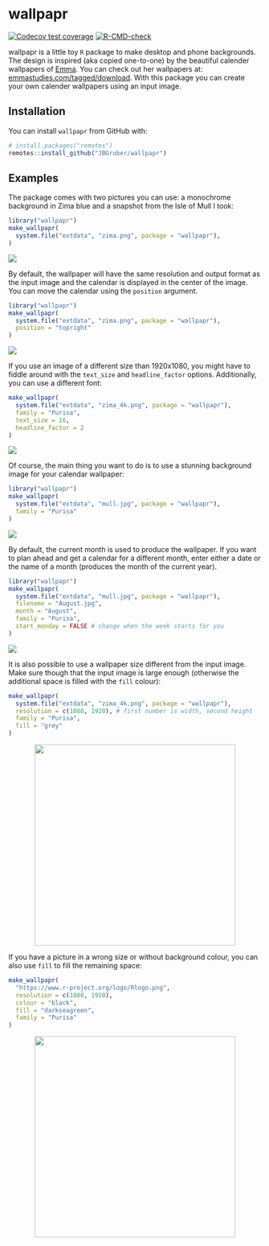 
<!-- README.md is generated from README.Rmd. Please edit that file -->

# wallpapr

<!-- badges: start -->

[![Codecov test
coverage](https://codecov.io/gh/JBGruber/wallpapr/branch/master/graph/badge.svg)](https://codecov.io/gh/JBGruber/wallpapr?branch=master)
[![R-CMD-check](https://github.com/JBGruber/wallpapr/workflows/R-CMD-check/badge.svg)](https://github.com/JBGruber/wallpapr/actions)
<!-- badges: end -->

wallpapr is a little toy `R` package to make desktop and phone
backgrounds. The design is inspired (aka copied one-to-one) by the
beautiful calender wallpapers of [Emma](http://emmastudies.com). You can
check out her wallpapers at:
[emmastudies.com/tagged/download](http://emmastudies.com/tagged/download).
With this package you can create your own calender wallpapers using an
input image.

## Installation

You can install `wallpapr` from GitHub with:

``` r
# install.packages("remotes")
remotes::install_github("JBGruber/wallpapr")
```

## Examples

The package comes with two pictures you can use: a monochrome background
in Zima blue and a snapshot from the Isle of Mull I took:

``` r
library("wallpapr")
make_wallpapr(
  system.file("extdata", "zima.png", package = "wallpapr"),
)
```

<img src="./man/figures/README-default.png">

By default, the wallpaper will have the same resolution and output
format as the input image and the calendar is displayed in the center of
the image. You can move the calendar using the `position` argument.

``` r
library("wallpapr")
make_wallpapr(
  system.file("extdata", "zima.png", package = "wallpapr"),
  position = "topright"
)
```

<img src="./man/figures/README-topright.png">

If you use an image of a different size than 1920x1080, you might have
to fiddle around with the `text_size` and `headline_factor` options.
Additionally, you can use a different font:

``` r
make_wallpapr(
  system.file("extdata", "zima_4k.png", package = "wallpapr"),
  family = "Purisa",
  text_size = 16,
  headline_factor = 2
)
```

<img src="./man/figures/README-2.png">

Of course, the main thing you want to do is to use a stunning background
image for your calendar wallpaper:

``` r
library("wallpapr")
make_wallpapr(
  system.file("extdata", "mull.jpg", package = "wallpapr"),
  family = "Purisa"
)
```

<img src="./man/figures/README-3.jpg">

By default, the current month is used to produce the wallpaper. If you
want to plan ahead and get a calendar for a different month, enter
either a date or the name of a month (produces the month of the current
year).

``` r
library("wallpapr")
make_wallpapr(
  system.file("extdata", "mull.jpg", package = "wallpapr"),
  filename = "August.jpg",
  month = "August",
  family = "Purisa",
  start_monday = FALSE # change when the week starts for you
)
```

<img src="./man/figures/README-4.jpg">

It is also possible to use a wallpaper size different from the input
image. Make sure though that the input image is large enough (otherwise
the additional space is filled with the `fill` colour):

``` r
make_wallpapr(
  system.file("extdata", "zima_4k.png", package = "wallpapr"),
  resolution = c(1080, 1920), # first number is width, second height
  family = "Purisa",
  fill = "grey"
)
```

<p align="center">
<img src="./man/figures/README-5.png" height="400px">
<p>

If you have a picture in a wrong size or without background colour, you
can also use `fill` to fill the remaining space:

``` r
make_wallpapr(
  "https://www.r-project.org/logo/Rlogo.png",
  resolution = c(1080, 1920),
  colour = "black",
  fill = "darkseagreen",
  family = "Purisa"
)
```

<p align="center">
<img src="./man/figures/README-6.png" height="400px">
<p>
